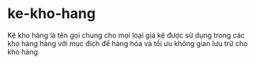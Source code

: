 # ke-kho-hang
Kệ kho hàng là tên gọi chung cho mọi loại giá kệ được sử dụng trong các kho hàng hàng với mục đích để hàng hóa và tối ưu không gian lưu trữ cho kho hàng
